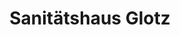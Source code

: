 ---
title: "Sanitätshaus Glotz"
url: /stuttgart/sanitaetshaus-glotz-ludwigsburger-strasse/
shop: Sanitätshaus
---